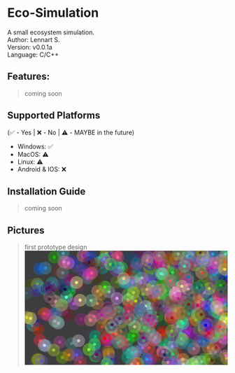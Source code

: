 # Eco-Simulation
A small ecosystem simulation.<br/>
Author:     Lennart S.<br/>
Version:    v0.0.1a<br/>
Language:   C/C++<br/>

## Features:
>  coming soon 

## Supported Platforms
(:white_check_mark: - Yes | :x: - No | :warning: - MAYBE in the future)
- Windows: :white_check_mark:
- MacOS: :warning:
- Linux: :warning:
- Android & IOS: :x:

## Installation Guide
>  coming soon 

## Pictures
> first prototype design
![Alt text](images/previewScreenshot.png?raw=false "Preview")
